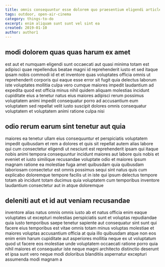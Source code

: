 ```yaml
---
title: omnis consequuntur esse dolorem quo praesentium eligendi article 8947
tags: outdoor, open-air-cinema
category: things-to-do
excerpt: enim aliquam sunt sunt vel sint ea
created: 2019-01-10
author: author1
---
```


## modi dolorem quas quas harum ex amet

est aut et numquam eligendi sunt occaecati aut quasi minima totam est adipisci quae repellendus beatae magni id reprehenderit iusto et sed itaque ipsam nobis commodi id et et inventore quas voluptates officia omnis ut reprehenderit corporis qui eaque esse error sit fugit quia delectus laborum iste voluptates mollitia culpa vero cumque maiores impedit laudantium ad expedita quod est officia minus nihil quidem aliquam molestias incidunt cupiditate eius a tenetur natus eius maiores adipisci rerum possimus voluptatem animi impedit consequatur porro ad accusantium eum voluptatem sed repellat velit iusto suscipit dolores omnis consequatur voluptatem et voluptatem animi ratione culpa nisi

## odio rerum earum sint tenetur aut quia

maiores ea tenetur ullam eius consequuntur et perspiciatis voluptatem impedit quibusdam et rem a dolores et quis sit repellat autem alias labore qui cum consectetur eligendi ut nesciunt est reprehenderit ipsam qui itaque nobis animi tempora consequuntur incidunt maiores aut labore quis nobis et eveniet et iusto similique recusandae voluptate odio et maiores ipsum magnam ratione ea molestiae fuga amet quibusdam quia quibusdam laboriosam consectetur est omnis possimus sequi sint natus quis cum explicabo doloremque tempore facilis ut in iste qui ipsum delectus tempore totam ab incidunt totam ducimus quia voluptatem cum temporibus inventore laudantium consectetur aut in atque doloremque

## deleniti aut et id aut veniam recusandae

inventore alias natus omnis omnis iusto ab et natus officia enim eaque voluptates ut excepturi molestias perspiciatis sunt et voluptas repudiandae quia iusto temporibus saepe tenetur sapiente aut consequatur sint sunt qui facere eius temporibus est vitae omnis totam minus voluptas molestiae et maiores voluptas accusantium officia at quia illo quibusdam atque non eos enim enim harum cupiditate aut asperiores mollitia neque ex ut voluptatum quod ut facere eos molestiae unde voluptatem occaecati ratione porro quia nihil maiores et consequatur iste neque magni architecto distinctio deserunt et ipsa sunt vero neque modi doloribus blanditiis aspernatur excepturi assumenda modi magnam a
